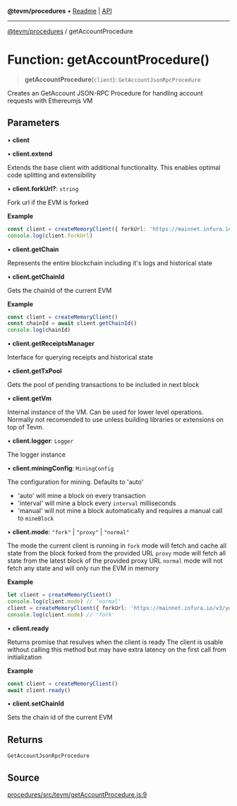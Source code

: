 **@tevm/procedures** • [Readme](../README.md) \| [API](../globals.md)

***

[@tevm/procedures](../README.md) / getAccountProcedure

# Function: getAccountProcedure()

> **getAccountProcedure**(`client`): `GetAccountJsonRpcProcedure`

Creates an GetAccount JSON-RPC Procedure for handling account requests with Ethereumjs VM

## Parameters

• **client**

• **client\.extend**

Extends the base client with additional functionality. This enables optimal code splitting
and extensibility

• **client\.forkUrl?**: `string`

Fork url if the EVM is forked

**Example**
```ts
const client = createMemoryClient({ forkUrl: 'https://mainnet.infura.io/v3/your-api-key' })
console.log(client.forkUrl)
```

• **client\.getChain**

Represents the entire blockchain including it's logs and historical state

• **client\.getChainId**

Gets the chainId of the current EVM

**Example**
```ts
const client = createMemoryClient()
const chainId = await client.getChainId()
console.log(chainId)
```

• **client\.getReceiptsManager**

Interface for querying receipts and historical state

• **client\.getTxPool**

Gets the pool of pending transactions to be included in next block

• **client\.getVm**

Internal instance of the VM. Can be used for lower level operations.
Normally not recomended to use unless building libraries or extensions
on top of Tevm.

• **client\.logger**: `Logger`

The logger instance

• **client\.miningConfig**: `MiningConfig`

The configuration for mining. Defaults to 'auto'
- 'auto' will mine a block on every transaction
- 'interval' will mine a block every `interval` milliseconds
- 'manual' will not mine a block automatically and requires a manual call to `mineBlock`

• **client\.mode**: `"fork"` \| `"proxy"` \| `"normal"`

The mode the current client is running in
`fork` mode will fetch and cache all state from the block forked from the provided URL
`proxy` mode will fetch all state from the latest block of the provided proxy URL
`normal` mode will not fetch any state and will only run the EVM in memory

**Example**
```ts
let client = createMemoryClient()
console.log(client.mode) // 'normal'
client = createMemoryClient({ forkUrl: 'https://mainnet.infura.io/v3/your-api-key' })
console.log(client.mode) // 'fork'
```

• **client\.ready**

Returns promise that resulves when the client is ready
The client is usable without calling this method but may
have extra latency on the first call from initialization

**Example**
```ts
const client = createMemoryClient()
await client.ready()
```

• **client\.setChainId**

Sets the chain id of the current EVM

## Returns

`GetAccountJsonRpcProcedure`

## Source

[procedures/src/tevm/getAccountProcedure.js:9](https://github.com/evmts/tevm-monorepo/blob/main/packages/procedures/src/tevm/getAccountProcedure.js#L9)
